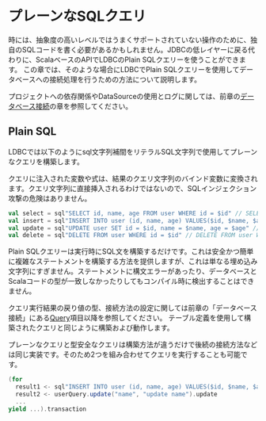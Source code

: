 # プレーンなSQLクエリ

時には、抽象度の高いレベルではうまくサポートされていない操作のために、独自のSQLコードを書く必要があるかもしれません。JDBCの低レイヤーに戻る代わりに、ScalaベースのAPIでLDBCのPlain SQLクエリーを使うことができます。
この章では、そのような場合にLDBCでPlain SQLクエリーを使用してデータベースへの接続処理を行うための方法について説明します。

プロジェクトへの依存関係やDataSourceの使用とログに関しては、前章の[データベース接続](/ldbc/ja/04-Database-Connection.html)の章を参照してください。

## Plain SQL

LDBCでは以下のようにsql文字列補間をリテラルSQL文字列で使用してプレーンなクエリを構築します。

クエリに注入された変数や式は、結果のクエリ文字列のバインド変数に変換されます。クエリ文字列に直接挿入されるわけではないので、SQLインジェクション攻撃の危険はありません。

```scala 3
val select = sql"SELECT id, name, age FROM user WHERE id = $id" // SELECT id, name, age FROM user WHERE id = ?
val insert = sql"INSERT INTO user (id, name, age) VALUES($id, $name, $age)" // INSERT INTO user (id, name, age) VALUES(?, ?, ?)
val update = sql"UPDATE user SET id = $id, name = $name, age = $age" // UPDATE user SET id = ?, name = ?, age = ?
val delete = sql"DELETE FROM user WHERE id = $id" // DELETE FROM user WHERE id = ?
```

Plain SQLクエリーは実行時にSQL文を構築するだけです。これは安全かつ簡単に複雑なステートメントを構築する方法を提供しますが、これは単なる埋め込み文字列にすぎません。ステートメントに構文エラーがあったり、データベースとScalaコードの型が一致しなかったりしてもコンパイル時に検出することはできません。

クエリ実行結果の戻り値の型、接続方法の設定に関しては前章の「データベース接続」にある[Query](/ldbc/ja/04-Database-Connection.html#Query)項目以降を参照してください。
テーブル定義を使用して構築されたクエリと同じように構築および動作します。

プレーンなクエリと型安全なクエリは構築方法が違うだけで後続の接続方法などは同じ実装です。そのため2つを組み合わせてクエリを実行することも可能です。

```scala 3
(for
  result1 <- sql"INSERT INTO user (id, name, age) VALUES($id, $name, $age)".update
  result2 <- userQuery.update("name", "update name").update
  ...
yield ...).transaction
```
